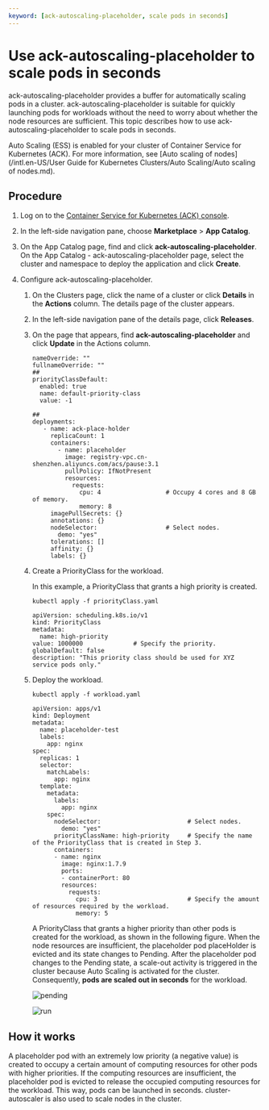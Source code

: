 ```yaml
---
keyword: [ack-autoscaling-placeholder, scale pods in seconds]
---
```


# Use ack-autoscaling-placeholder to scale pods in seconds

ack-autoscaling-placeholder provides a buffer for automatically scaling pods in a cluster. ack-autoscaling-placeholder is suitable for quickly launching pods for workloads without the need to worry about whether the node resources are sufficient. This topic describes how to use ack-autoscaling-placeholder to scale pods in seconds.

Auto Scaling \(ESS\) is enabled for your cluster of Container Service for Kubernetes \(ACK\). For more information, see [Auto scaling of nodes](/intl.en-US/User Guide for Kubernetes Clusters/Auto Scaling/Auto scaling of nodes.md).

## Procedure

1.  Log on to the [Container Service for Kubernetes \(ACK\) console](https://cs.console.aliyun.com).

2.  In the left-side navigation pane, choose **Marketplace** \> **App Catalog**.

3.  On the App Catalog page, find and click **ack-autoscaling-placeholder**. On the App Catalog - ack-autoscaling-placeholder page, select the cluster and namespace to deploy the application and click **Create**.

4.  Configure ack-autoscaling-placeholder.

    1.  On the Clusters page, click the name of a cluster or click **Details** in the **Actions** column. The details page of the cluster appears.

    2.  In the left-side navigation pane of the details page, click **Releases**.

    3.  On the page that appears, find **ack-autoscaling-placeholder** and click **Update** in the Actions column.

        ```
        nameOverride: ""
        fullnameOverride: ""
        ##
        priorityClassDefault:
          enabled: true
          name: default-priority-class
          value: -1
        
        ##
        deployments:
           - name: ack-place-holder
             replicaCount: 1
             containers:
               - name: placeholder
                 image: registry-vpc.cn-shenzhen.aliyuncs.com/acs/pause:3.1
                 pullPolicy: IfNotPresent
                 resources:
                   requests:
                     cpu: 4                  # Occupy 4 cores and 8 GB of memory.
                     memory: 8               
             imagePullSecrets: {}
             annotations: {}
             nodeSelector:                   # Select nodes.
               demo: "yes"  
             tolerations: []
             affinity: {}
             labels: {}
        ```

    4.  Create a PriorityClass for the workload.

        In this example, a PriorityClass that grants a high priority is created.

        ```
        kubectl apply -f priorityClass.yaml
        ```

        ```
        apiVersion: scheduling.k8s.io/v1
        kind: PriorityClass
        metadata:
          name: high-priority
        value: 1000000              # Specify the priority.
        globalDefault: false
        description: "This priority class should be used for XYZ service pods only."
        ```

    5.  Deploy the workload.

        ```
        kubectl apply -f workload.yaml
        ```

        ```
        apiVersion: apps/v1 
        kind: Deployment
        metadata:
          name: placeholder-test
          labels:
            app: nginx
        spec:
          replicas: 1
          selector:
            matchLabels:
              app: nginx
          template:
            metadata:
              labels:
                app: nginx
            spec:
              nodeSelector:                        # Select nodes.
                demo: "yes"
              priorityClassName: high-priority     # Specify the name of the PriorityClass that is created in Step 3.
              containers:
              - name: nginx
                image: nginx:1.7.9 
                ports:
                - containerPort: 80
                resources:       
                  requests:      
                    cpu: 3                         # Specify the amount of resources required by the workload.
                    memory: 5
        ```

        A PriorityClass that grants a higher priority than other pods is created for the workload, as shown in the following figure. When the node resources are insufficient, the placeholder pod placeHolder is evicted and its state changes to Pending. After the placeholder pod changes to the Pending state, a scale-out activity is triggered in the cluster because Auto Scaling is activated for the cluster. Consequently, **pods are scaled out in seconds** for the workload.

        ![pending](https://static-aliyun-doc.oss-accelerate.aliyuncs.com/assets/img/en-US/0854065061/p170802.png)

        ![run](https://static-aliyun-doc.oss-accelerate.aliyuncs.com/assets/img/en-US/1854065061/p170803.png)


## How it works

A placeholder pod with an extremely low priority \(a negative value\) is created to occupy a certain amount of computing resources for other pods with higher priorities. If the computing resources are insufficient, the placeholder pod is evicted to release the occupied computing resources for the workload. This way, pods can be launched in seconds. cluster-autoscaler is also used to scale nodes in the cluster.

